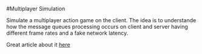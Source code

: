 #Multiplayer Simulation

Simulate a multiplayer action game on the client. The idea is to understande how the message queues processing occurs on client and server having different frame rates and a fake network latency.

Great article about it [here](http://www.gabrielgambetta.com/fpm1.html)

